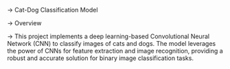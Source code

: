 -> Cat-Dog Classification Model

-> Overview

-> This project implements a deep learning-based Convolutional Neural Network (CNN) to classify images of cats and dogs. 
   The model leverages the power of CNNs for feature extraction and image recognition, providing a robust and accurate
   solution for binary image classification tasks.
